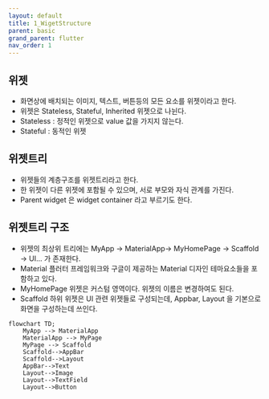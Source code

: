 ```yaml
---
layout: default
title: 1_WigetStructure
parent: basic
grand_parent: flutter
nav_order: 1
---
```


## 위젯
- 화면상에 배치되는 이미지, 텍스트, 버튼등의 모든 요소를 위젯이라고 한다.
- 위젯은 Stateless, Stateful, Inherited 위젯으로 나뉜다.
- Stateless : 정적인 위젯으로 value 값을 가지지 않는다.
- Stateful : 동적인 위젯

## 위젯트리
- 위젯들의 계층구조를 위젯트리라고 한다.
- 한 위젯이 다른 위젯에 포함될 수 있으며, 서로 부모와 자식 관계를 가진다.
- Parent widget 은 widget container 라고 부르기도 한다.

##  위젯트리 구조
- 위젯의 최상위 트리에는 MyApp -> MaterialApp-> MyHomePage -> Scaffold -> UI... 가 존재한다.
- Material 플러터 프레임워크와 구글이 제공하는 Material 디자인 테마요소들을 포함하고 있다. 
- MyHomePage 위젯은 커스텀 영역이다. 위젯의 이름은 변경하여도 된다.
- Scaffold 하위 위젯은 UI 관련 위젯들로 구성되는데, Appbar, Layout 을 기본으로 화면을 구성하는데 쓰인다.

```mermaid
flowchart TD;
	MyApp --> MaterialApp
	MaterialApp --> MyPage
	MyPage --> Scaffold
	Scaffold-->AppBar
	Scaffold-->Layout
	AppBar-->Text
	Layout-->Image
	Layout-->TextField
	Layout-->Button
```
